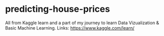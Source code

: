 # predicting-house-prices
All from Kaggle learn and a part of my journey to learn Data Vizualization & Basic Machine Learning.
Links: https://www.kaggle.com/learn/
